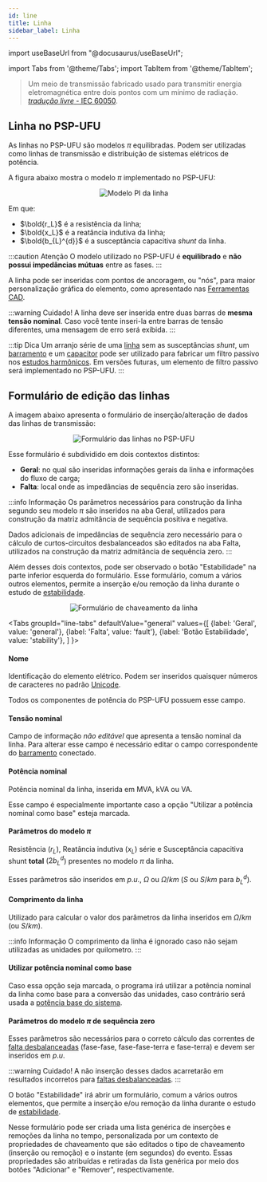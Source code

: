 ```yaml
---
id: line
title: Linha
sidebar_label: Linha
---
```

import useBaseUrl from "@docusaurus/useBaseUrl";

<link rel="stylesheet" href={useBaseUrl("katex/katex.min.css")} />

import Tabs from '@theme/Tabs';
import TabItem from '@theme/TabItem';

>Um meio de transmissão fabricado usado para transmitir energia eletromagnética entre dois pontos com um mínimo de radiação. [*tradução livre* - IEC 60050](
http://www.electropedia.org/iev/iev.nsf/display?openform&ievref=704-02-02).

## Linha no PSP-UFU
As linhas no PSP-UFU são modelos $\pi$ equilibradas. Podem ser utilizadas como linhas de transmissão e distribuição de sistemas elétricos de potência.

A figura abaixo mostra o modelo $\pi$ implementado no PSP-UFU:

<div><center><img src={useBaseUrl("images/lineModel.svg")} alt="Modelo PI da linha" title="Modelo PI da linha" /></center></div>

Em que:
- $\bold{r_L}$	é a resistência da linha;
- $\bold{x_L}$	é a reatância indutiva da linha;
- $\bold{b_{L}^{d}}$	é a susceptância capacitiva *shunt* da linha.

:::caution Atenção
O modelo utilizado no PSP-UFU é **equilibrado** e **não possui impedâncias mútuas** entre as fases.
:::

A linha pode ser inseridas com pontos de ancoragem, ou "nós", para maior personalização gráfica do elemento, como apresentado nas [Ferramentas CAD](cadTools#linha).

:::warning Cuidado!
A linha deve ser inserida entre duas barras de **mesma tensão nominal**. Caso você tente inseri-la entre barras de tensão diferentes, uma mensagem de erro será exibida.
:::

:::tip Dica
Um arranjo série de uma [linha](line) sem as susceptâncias *shunt*, um [barramento](bus) e um [capacitor](capacitor) pode ser utilizado para fabricar um filtro passivo nos [estudos harmônicos](harmonics). Em versões futuras, um elemento de filtro passivo será implementado no PSP-UFU.
:::

## Formulário de edição das linhas

A imagem abaixo apresenta o formulário de inserção/alteração de dados das linhas de transmissão:

<div><center><img src={useBaseUrl("images/lineForm.png")} alt="Formulário das linhas no PSP-UFU" title="Formulário das linhas no PSP-UFU" /></center></div>

Esse formulário é subdividido em dois contextos distintos:
- **Geral**: no qual são inseridas informações gerais da linha e informações do fluxo de carga;
- **Falta**: local onde as impedâncias de sequência zero são inseridas.

:::info Informação
Os parâmetros necessários para construção da linha segundo seu modelo $\pi$ são inseridos na aba Geral, utilizados para construção da matriz admitância de sequência positiva e negativa.

Dados adicionais de impedâncias de sequência zero necessário para o cálculo de curtos-circuitos desbalanceados são editados na aba Falta, utilizados na construção da matriz admitância de sequência zero.
:::

Além desses dois contextos, pode ser observado o botão "Estabilidade" na parte inferior esquerda do formulário. Esse formulário, comum a vários outros elementos, permite a inserção e/ou remoção da linha durante o estudo de [estabilidade](stability).

<div><center><img src={useBaseUrl("images/lineSw.png")} alt="Formulário de chaveamento da linha" title="Formulário de chaveamento da linha" /></center></div>

<Tabs
  groupId="line-tabs"
  defaultValue="general"
  values={[
    {label: 'Geral', value: 'general'},
    {label: 'Falta', value: 'fault'},
    {label: 'Botão Estabilidade', value: 'stability'},
  ]
}>
<TabItem value="general">

#### Nome
Identificação do elemento elétrico. Podem ser inseridos quaisquer números de caracteres no padrão [Unicode](https://pt.wikipedia.org/wiki/Unicode).

Todos os componentes de potência do PSP-UFU possuem esse campo.

#### Tensão nominal
Campo de informação *não editável* que apresenta a tensão nominal da linha. Para alterar esse campo é necessário editar o campo correspondente do [barramento](bus#geral) conectado.


#### Potência nominal
Potência nominal da linha, inserida em MVA, kVA ou VA.

Esse campo é especialmente importante caso a opção "Utilizar a potência nominal como base" esteja marcada.

#### Parâmetros do modelo $\pi$
Resistência ($r_L$), Reatância indutiva ($x_L$) série e Susceptância capacitiva shunt **total** ($2b_{L}^{d}$) presentes no modelo $\pi$ da linha.

Esses parâmetros são inseridos em $p.u.$, $\Omega$ ou $\Omega/km$ ($S$ ou $S/km$ para $b_{L}^{d}$).

#### Comprimento da linha
Utilizado para calcular o valor dos parâmetros da linha inseridos em $\Omega/km$ (ou $S/km$).

:::info Informação
O comprimento da linha é ignorado caso não sejam utilizadas as unidades por quilometro.
:::

#### Utilizar potência nominal como base
Caso essa opção seja marcada, o programa irá utilizar a potência nominal da linha como base para a conversão das unidades, caso contrário será usada a [potência base do sistema](simulationConfig).

</TabItem>
<TabItem value="fault">

#### Parâmetros do modelo $\pi$ de sequência zero
Esses parâmetros são necessários para o correto cálculo das correntes de [falta desbalanceadas](fault) (fase-fase, fase-fase-terra e fase-terra) e devem ser inseridos em $p.u.$

:::warning Cuidado!
A não inserção desses dados acarretarão em resultados incorretos para [faltas desbalanceadas](fault).
:::

</TabItem>
<TabItem value="stability">

O botão "Estabilidade" irá abrir um formulário, comum a vários outros elementos, que permite a inserção e/ou remoção da linha durante o estudo de [estabilidade](stability).

Nesse formulário pode ser criada uma lista genérica de inserções e remoções da linha no tempo, personalizada por um contexto de propriedades de chaveamento que são editados o tipo de chaveamento (inserção ou remoção) e o instante (em segundos) do evento. Essas propriedades são atribuídas e retiradas da lista genérica por meio dos botões "Adicionar" e "Remover", respectivamente.

</TabItem>
</Tabs>
